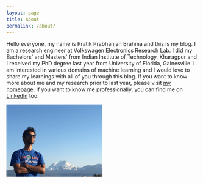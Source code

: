 ```yaml
---
layout: page
title: About
permalink: /about/
---
```


Hello everyone, my name is Pratik Prabhanjan Brahma and this is my blog. I am a research engineer at Volkswagen Electronics Research Lab. I did my Bachelors' and Masters' from Indian Institute of Technology, Kharagpur and I received my PhD degree last year from University of Florida, Gainesville. I am interested in various domains of machine learning and I would love to share my learnings with all of you through this blog. If you want to know more about me and my research prior to last year, please visit [my homepage](https://sites.google.com/site/pratikprabhanjanbrahma/). If you want to know me professionally, you can find me on [LinkedIn](https://www.linkedin.com/in/pratik-prabhanjan-brahma-065b7631/) too. 

<img src="/assets/pic.JPG" width="50%" height="50%" />
